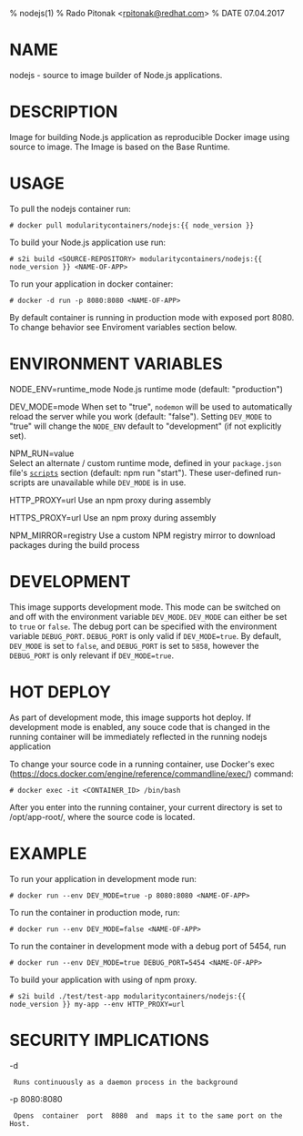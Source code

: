 % nodejs(1)
% Rado Pitonak \<rpitonak@redhat.com\>
% DATE 07.04.2017

# NAME
nodejs - source to image builder of Node.js applications.

# DESCRIPTION
Image for building Node.js application as reproducible Docker image using source to image. The Image is based on the Base Runtime.

# USAGE

To pull the nodejs container run:

    # docker pull modularitycontainers/nodejs:{{ node_version }}

To build your Node.js application use run:


    # s2i build <SOURCE-REPOSITORY> modularitycontainers/nodejs:{{ node_version }} <NAME-OF-APP>


To run your application in docker container:


    # docker -d run -p 8080:8080 <NAME-OF-APP>

By default container is running in production mode with exposed port 8080. To change behavior see Enviroment variables section below.

# ENVIRONMENT VARIABLES
NODE_ENV=runtime_mode
       	     Node.js runtime mode (default: "production")

DEV_MODE=mode
             When set to "true", `nodemon` will be used to automatically reload the server while you work (default: "false"). Setting `DEV_MODE` to "true" will change the `NODE_ENV` default to "development" (if not explicitly set).

NPM_RUN=value  
            Select an alternate / custom runtime mode, defined in your `package.json` file's [`scripts`](https://docs.npmjs.com/misc/scripts) section (default: npm run "start"). These user-defined run-scripts are unavailable while `DEV_MODE` is in use.

HTTP_PROXY=url
            Use an npm proxy during assembly

HTTPS_PROXY=url
            Use an npm proxy during assembly

NPM_MIRROR=registry
            Use a custom NPM registry mirror to download packages during the build process

# DEVELOPMENT
This image supports development mode. This mode can be switched on and off with the environment variable `DEV_MODE`. `DEV_MODE` can either be set to `true` or `false`.
The debug port can be specified with the environment variable `DEBUG_PORT`. `DEBUG_PORT` is only valid if `DEV_MODE=true`.
By default, `DEV_MODE` is set to `false`, and `DEBUG_PORT` is set to `5858`, however the `DEBUG_PORT` is only relevant if `DEV_MODE=true`.

# HOT DEPLOY
As part of development mode, this image supports hot deploy. If development mode is enabled, any souce code that is changed in the running container will be immediately reflected in the running nodejs application

To change your source code in a running container, use Docker's exec (https://docs.docker.com/engine/reference/commandline/exec/) command:

    # docker exec -it <CONTAINER_ID> /bin/bash

After you enter into the running container, your current directory is set to /opt/app-root/, where the source code is located.    

# EXAMPLE

To run your application in development mode run:

    # docker run --env DEV_MODE=true -p 8080:8080 <NAME-OF-APP>

To run the container in production mode, run:

    # docker run --env DEV_MODE=false <NAME-OF-APP>

To run the container in development mode with a debug port of 5454, run

    # docker run --env DEV_MODE=true DEBUG_PORT=5454 <NAME-OF-APP>

To build your application with using of npm proxy.

    # s2i build ./test/test-app modularitycontainers/nodejs:{{ node_version }} my-app --env HTTP_PROXY=url

# SECURITY IMPLICATIONS
-d

     Runs continuously as a daemon process in the background

-p 8080:8080

     Opens  container  port  8080  and  maps it to the same port on the Host.
